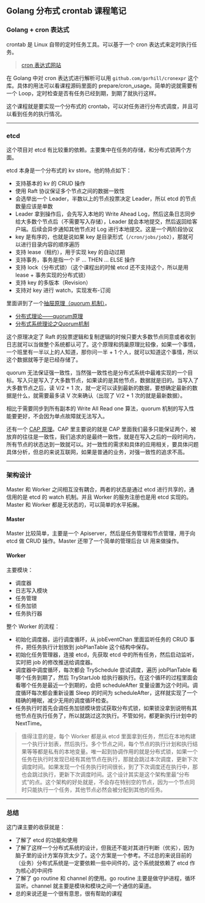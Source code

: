 ## Golang 分布式 crontab 课程笔记



### Golang + cron 表达式

crontab 是 Linux 自带的定时任务工具。可以基于一个 cron 表达式来定时执行任务。

> [cron 表达式网站](https://crontab.guru/)

在 Golang 中对 cron 表达式进行解析可以用 `github.com/gorhill/cronexpr` 这个库。具体的用法可以看课程源码里面的 prepare/cron_usage。简单的说就需要有一个 Loop，定时检查是否有任务已经到期，到期了就执行这样。

这个课程就是要实现一个分布式的 crontab，可以对任务进行分布式调度，并且可以看到任务的执行情况。

***

### etcd

这个项目对 etcd 有比较重的依赖。主要集中在任务的存储，和分布式锁两个方面。

etcd 本身是一个分布式的 kv store。他的特点如下：

+ 支持基本的 kv 的 CRUD 操作
+ 使用 Raft 协议保证多个节点之间的数据一致性
+ 会选举出一个 Leader，半数以上的节点投票决定 Leader，所以 etcd 的节点数量应该是单数
+ Leader 拿到操作后，会先写入本地的 Write Ahead Log，然后这条日志同步给大多数个节点后（不需要写入存储），Leader 就会本地提交，然后返回给客户端。后续会异步通知其他节点对 Log 进行本地提交。这是一个两阶段协议
+ key 是有序的，也就是说如果 key 是目录形式（`/cron/jobs/job2`），那就可以进行目录内容的顺序遍历
+ 支持 lease（租约），用于实现 key 的自动过期
+ 支持事务，事务是指一个 IF ... THEN ... ELSE 操作
+ 支持 lock（分布式锁）（这个课程出的时候 etcd 还不支持这个，所以是用 lease + 事务实现的分布式锁）
+ 支持 key 的多版本（Revision）
+ 支持对 key 进行 watch，实现发布-订阅

里面讲到了一个[抽屉原理（quorum 机制）](https://zh.wikipedia.org/wiki/Quorum_(%E5%88%86%E5%B8%83%E5%BC%8F%E7%B3%BB%E7%BB%9F))。

+ [分布式理论——quorum原理](https://www.cnblogs.com/gudi/p/8060326.html)
+ [分布式系统理论之Quorum机制](https://www.cnblogs.com/hapjin/p/5626889.html)

这个原理决定了 Raft 的投票逻辑和复制逻辑的时候只要大多数节点同意或者收到日志就可以当做整个系统都认可了。这个原理和鸽巢原理比较像，如果一个事情，一个班里有一半以上的人知道，那你问一半 + 1 个人，就可以知道这个事情，所以这个数据就等于是已经存储了。

quorum 无法保证强一致性，当然强一致性也是分布式系统中最难实现的一个目标。写入只是写入了大多数节点，如果读的是其他节点，数据就是旧的。当写入了大多数节点之后，读 V/2 + 1 次，就一定可以读到最新的数据，要想确定最新的数据是什么，就需要最多读 V 次来确认（出现了 V/2 + 1 次的就是最新数据）。

相比于需要同步到所有副本的 Write All Read one 算法，quorum 机制的写入性能要更好，不会因为单点故障就无法写入。

还有一个 [CAP 原理](https://www.jianshu.com/p/f96a259e3757)。CAP 里主要说的就是 CAP 里面我们最多只能保证两个，被放弃的往往是一致性，我们追求的是最终一致性，就是在写入之后的一段时间内，所有节点的状态达到一致就可以。对一致性的需求和具体的应用相关，要具体问题具体分析，但总的来说互联网，如果是普通的业务，对强一致性的追求不高。


***

### 架构设计

Master 和 Worker 之间相互没有耦合，两者的状态是通过 etcd 进行共享的，通信用的是 etcd 的 watch 机制。并且 Worker 的服务注册也是用 etcd 实现的。Master 和 Worker 都是无状态的，可以简单的水平拓展。

#### Master

Master 比较简单，主要是一个 Apiserver，然后是任务管理和节点管理，用于向 etcd 做 CRUD 操作。Master 还带了一个简单的管理后台 UI 用来做操作。

#### Worker

主要模块：

+ 调度器
+ 日志写入模块
+ 任务管理
+ 任务加锁
+ 任务执行器

整个 Worker 的流程：

+ 初始化调度器，运行调度循环，从 jobEventChan 里面监听任务的 CRUD 事件，把任务执行计划放到 jobPlanTable 这个结构中保存。
+ 初始化任务管理器，连接 etcd，先获取 etcd 中的所有任务，然后启动监听，实时把 job 的修改推送给调度器。
+ 调度器中调度循环，每次都会 TrySchedule 尝试调度，遍历 jobPlanTable 看哪个任务到期了，然后 TryStartJob 给执行器执行。在这个循环的过程里面会看哪个任务是最近一个到期的，会把 scheduleAfter 变量设置为这个时间。调度循环每次都会重新设置 Sleep 的时间为 scheduleAfter，这样就实现了一个精确的睡眠，减少无用的调度循环检查。
+ 任务执行时首先会调任务加锁模块尝试获取分布式锁，如果锁没拿到说明有其他节点在执行任务了，所以就跳过这次执行。不管如何，都更新执行计划中的 NextTime。


> 值得注意的是，每个 Worker 都是从 etcd 里面拿到任务，然后在本地构建一个执行计划表，然后执行。多个节点之间，每个节点的执行计划和执行结果等等都是私有的本地变量。唯一起到协调作用的就是分布式锁，如果一个任务在执行时发现已经有其他节点在执行，那就会跳过本次调度，更新下次调度时间。如果发现一个任务执行时间很长，到了下次调度还在执行中，那也会跳过执行，更新下次调度时间。这个设计其实是这个架构里最“分布式”的点。这个架构的好处就是，不会存在特别空的节点，因为一个节点同时只能执行一个任务，其他节点必然会被分配到其他的任务。

***

### 总结

这门课主要的收获就是：

+ 了解了 etcd 的功能和使用
+ 了解了这样一个分布式系统的设计，但我还不能对其进行判断（优劣），因为脑子里的设计方案存货太少了。这个方案是一个参考。不过总的来说目前的（业务）分布式系统是一定要依赖一些中间件的，这个系统就依赖了 etcd 作为核心的中间件
+ 了解了 go routine 和 channel 的使用。go routine 主要是做守护进程，循环监听。channel 就主要是模块和模块之间一个通信的渠道。
+ 总的来说还是一个很有意思，很有帮助的课程
